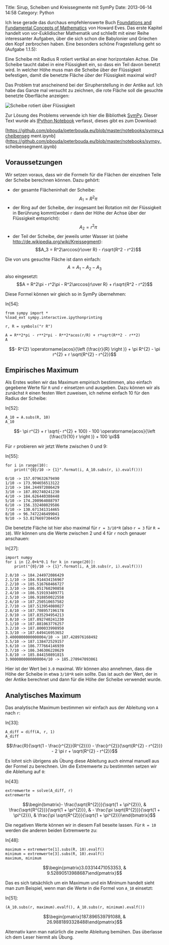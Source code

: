 Title: Sirup, Scheiben und Kreissegmente mit SymPy
Date: 2013-06-14 14:58
Category: Python

<script type="text/javascript"
  src="http://cdn.mathjax.org/mathjax/latest/MathJax.js?config=TeX-AMS-MML_HTMLorMML">
</script>

Ich lese gerade das durchaus empfehlenswerte Buch <a href="http://www.amazon.de/
gp/product/048669609X/ref=as_li_qf_sp_asin_tl?ie=UTF8&camp=1638&creative=6742&cr
eativeASIN=048669609X&linkCode=as2&tag=jsusde-21">Foundations and Fundamental
Concepts of Mathematics</a><img src="http://www.assoc-
amazon.de/e/ir?t=jsusde-21&l=as2&o=3&a=048669609X" width="1" height="1"
border="0" alt="" style="border:none !important; margin:0px !important;" /> von
Howard Eves. Das erste Kapitel handelt von vor-Euklidischer Mathematik und
schließt mit einer Reihe interessanter Aufgaben, über die sich schon die
Babylonier und Griechen den Kopf zerbrochen haben. Eine besonders schöne
Fragestellung geht so (Aufgabe 1.1.5):

Eine Scheibe mit Radius R rotiert vertikal an einer horizontalen Achse. Die
Scheibe taucht dabei in eine Flüssigkeit ein, so dass ein Teil davon benetzt
wird. In welcher Höhe muss man die Scheibe über der Flüssigkeit befestigen,
damit die benetzte Fläche *über* der Flüssigkeit maximal wird?

Das Problem trat anscheinend bei der Sirupherstellung in der Antike auf. Ich
habe das Ganze mal versucht zu zeichnen, die rote Fläche soll die gesuchte
benetzte Oberfläche anzeigen:

![Scheibe rotiert über Flüssigkeit](/static/images/sirupscheibe.png)

Zur Lösung des Problems verwende ich hier die Bibliothek
[SymPy](http://sympy.org/). Dieser Text wurde als [IPython
Notebook](http://ipython.org/notebook.html) verfasst, dieses gibt es zum
Download:

[https://github.com/pbouda/peterbouda.eu/blob/master/notebooks/sympy_scheibenseg
ment.ipynb](https://github.com/pbouda/peterbouda.eu/blob/master/notebooks/sympy_
scheibensegment.ipynb)

## Voraussetzungen

Wir setzen voraus, dass wir die Formeln für die Flächen der einzelnen Teile der
Scheibe berechnen können. Dazu gehört:

* der gesamte Flächeninhalt der Scheibe: $$A_1 = R^2\pi$$
* der Ring auf der Scheibe, der insgesamt bei Rotation mit der Flüssigkeit in
Berührung kommt(wobei `r` dann der Höhe der Achse über der Flüssigkeit
entspricht): $$A_2 = r^2\pi$$
* der Teil der Scheibe, der jeweils unter Wasser ist (siehe
http://de.wikipedia.org/wiki/Kreissegment): $$A_3 = R^2\arccos{r\over R} -
r\sqrt{R^2 - r^2}$$

Die von uns gesuchte Fläche ist dann einfach: $$A = A_1 - A_2 - A_3$$
also eingesetzt: $$A = R^2\pi - r^2\pi - R^2\arccos{r\over R} + r\sqrt{R^2 -
r^2}$$

Diese Formel können wir gleich so in SymPy übernehmen:

In[54]:
```
from sympy import *
%load_ext sympy.interactive.ipythonprinting

r, R = symbols("r R")

A = R**2*pi - r**2*pi - R**2*acos(r/R) + r*sqrt(R**2 - r**2)
A
```


$$- R^{2} \operatorname{acos}{\left (\frac{r}{R} \right )} + \pi R^{2} - \pi r^{2} + r \sqrt{R^{2} - r^{2}}$$


## Empirisches Maximum

Als Erstes wollen wir das Maximum empirisch bestimmen, also einfach gegebene
Werte für `R` und `r` einsetzen und ausgeben. Dazu können wir als zunächst `R`
einen festen Wert zuweisen, ich nehme einfach 10 für den Radius der Scheibe:

In[52]:
```
A_10 = A.subs(R, 10)
A_10
```


$$- \pi r^{2} + r \sqrt{- r^{2} + 100} - 100 \operatorname{acos}{\left (\frac{1}{10} r \right )} + 100 \pi$$


Für `r` probieren wir jetzt Werte zwischen 0 und 9:

In[55]:
```
for i in range(10):
    print("{0}/10 -> {1}".format(i, A_10.subs(r, i).evalf()))
```

    0/10 -> 157.079632679490
    1/10 -> 173.904656513122
    2/10 -> 184.244972086429
    3/10 -> 187.892740241230
    4/10 -> 184.626440388448
    5/10 -> 174.200964088797
    6/10 -> 156.332408029586
    7/10 -> 130.671341314465
    8/10 -> 96.7472246499041
    9/10 -> 53.8176697304459
    

Die benetzte Fläche ist hier also maximal für `r = 3/10*R` (also `r = 3` für `R
= 10`). Wir können uns die Werte zwischen 2 und 4 für `r` noch genauer
anschauen:

In[27]:
```
import numpy
for i in [2.0+k*0.1 for k in range(20)]:
    print("{0}/10 -> {1}".format(i, A_10.subs(r, i).evalf()))
```

    2.0/10 -> 184.244972086429
    2.1/10 -> 184.914434156967
    2.2/10 -> 185.516768466727
    2.3/10 -> 186.051760290858
    2.4/10 -> 186.519193409771
    2.5/10 -> 186.918850022558
    2.6/10 -> 187.250510657582
    2.7/10 -> 187.513954080027
    2.8/10 -> 187.708957196178
    2.9/10 -> 187.835294954213
    3.0/10 -> 187.892740241230
    3.1/10 -> 187.881063776257
    3.2/10 -> 187.800033998950
    3.3/10 -> 187.649416953652
    3.4000000000000004/10 -> 187.428976168492
    3.5/10 -> 187.138472529157
    3.6/10 -> 186.777664146939
    3.7/10 -> 186.346306220629
    3.8/10 -> 185.844150891815
    3.9000000000000004/10 -> 185.270947093061
    

Hier ist der Wert bei `3.0` maximal. Wir können also annehmen, dass die Höhe der
Scheibe in etwa `3/10*R` sein sollte. Das ist auch der Wert, der in der Antike
berechnet und dann für die Höhe der Scheibe verwendet wurde.

## Analytisches Maximum

Das analytische Maximum bestimmen wir einfach aus der Ableitung von `A` nach
`r`:

In[33]:
```
A_diff = diff(A, r, 1)
A_diff
```


$$\frac{R}{\sqrt{1 - \frac{r^{2}}{R^{2}}}} - \frac{r^{2}}{\sqrt{R^{2} - r^{2}}} - 2 \pi r + \sqrt{R^{2} - r^{2}}$$


Es lohnt sich übrigens als Übung diese Ableitung auch einmal manuell aus der
Formel zu berechnen. Um die Extremwerte zu bestimmten setzen wir die Ableitung
auf `0`:

In[43]:
```
extremwerte = solve(A_diff, r)
extremwerte
```


$$\begin{bmatrix}- \frac{\sqrt{R^{2}}}{\sqrt{1 + \pi^{2}}}, & \frac{\sqrt{R^{2}}}{\sqrt{1 + \pi^{2}}}, & - \frac{\pi \sqrt{R^{2}}}{\sqrt{1 + \pi^{2}}}, & \frac{\pi \sqrt{R^{2}}}{\sqrt{1 + \pi^{2}}}\end{bmatrix}$$


Die negativen Werte können wir in diesem Fall beseite lassen. Für `R = 10`
werden die anderen beiden Extremwerte zu:

In[48]:
```
maximum = extremwerte[1].subs(R, 10).evalf()
minimum = extremwerte[3].subs(R, 10).evalf()
maximum, minimum
```


$$\begin{pmatrix}3.03314471053353, & 9.52890513988687\end{pmatrix}$$


Das es sich tatsächlich um ein Maximum und ein Minimum handelt sieht man zum
Beispiel, wenn man die Werte in die Formel von `A_10` einsetzt:

In[51]:
```
(A_10.subs(r, maximum).evalf(), A_10.subs(r, minimum).evalf())
```


$$\begin{pmatrix}187.896539791088, & 26.9881893328488\end{pmatrix}$$


Alternativ kann man natürlich die zweite Ableitung bemühen. Das überlasse ich
dem Leser hiermit als Übung.
